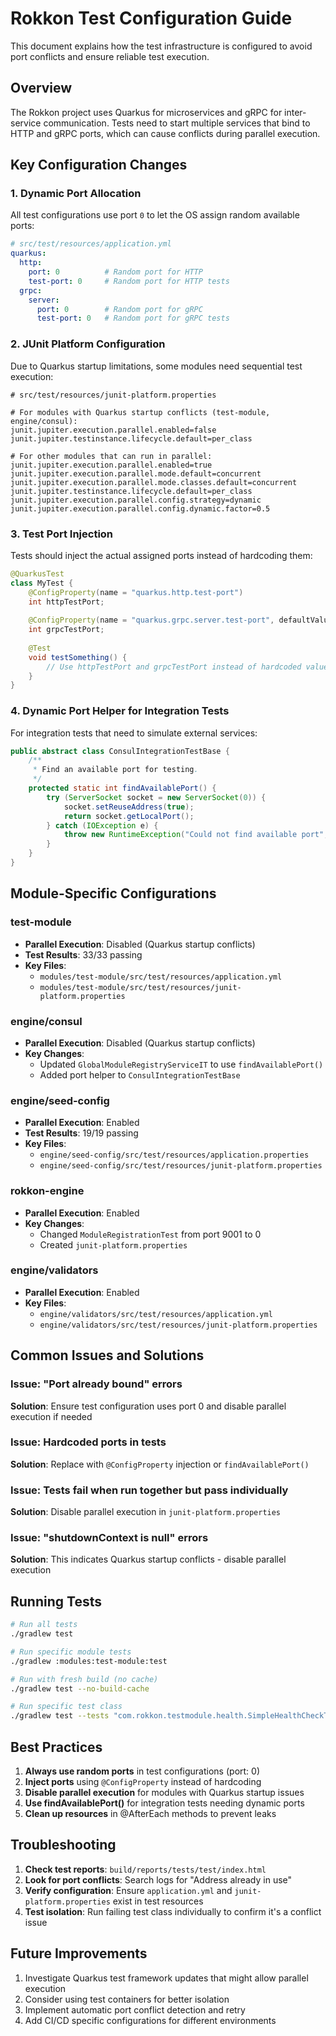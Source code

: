 # Rokkon Test Configuration Guide

This document explains how the test infrastructure is configured to avoid port conflicts and ensure reliable test execution.

## Overview

The Rokkon project uses Quarkus for microservices and gRPC for inter-service communication. Tests need to start multiple services that bind to HTTP and gRPC ports, which can cause conflicts during parallel execution.

## Key Configuration Changes

### 1. Dynamic Port Allocation

All test configurations use port `0` to let the OS assign random available ports:

```yaml
# src/test/resources/application.yml
quarkus:
  http:
    port: 0          # Random port for HTTP
    test-port: 0     # Random port for HTTP tests
  grpc:
    server:
      port: 0        # Random port for gRPC
      test-port: 0   # Random port for gRPC tests
```

### 2. JUnit Platform Configuration

Due to Quarkus startup limitations, some modules need sequential test execution:

```properties
# src/test/resources/junit-platform.properties

# For modules with Quarkus startup conflicts (test-module, engine/consul):
junit.jupiter.execution.parallel.enabled=false
junit.jupiter.testinstance.lifecycle.default=per_class

# For other modules that can run in parallel:
junit.jupiter.execution.parallel.enabled=true
junit.jupiter.execution.parallel.mode.default=concurrent
junit.jupiter.execution.parallel.mode.classes.default=concurrent
junit.jupiter.testinstance.lifecycle.default=per_class
junit.jupiter.execution.parallel.config.strategy=dynamic
junit.jupiter.execution.parallel.config.dynamic.factor=0.5
```

### 3. Test Port Injection

Tests should inject the actual assigned ports instead of hardcoding them:

```java
@QuarkusTest
class MyTest {
    @ConfigProperty(name = "quarkus.http.test-port")
    int httpTestPort;
    
    @ConfigProperty(name = "quarkus.grpc.server.test-port", defaultValue = "0")
    int grpcTestPort;
    
    @Test
    void testSomething() {
        // Use httpTestPort and grpcTestPort instead of hardcoded values
    }
}
```

### 4. Dynamic Port Helper for Integration Tests

For integration tests that need to simulate external services:

```java
public abstract class ConsulIntegrationTestBase {
    /**
     * Find an available port for testing.
     */
    protected static int findAvailablePort() {
        try (ServerSocket socket = new ServerSocket(0)) {
            socket.setReuseAddress(true);
            return socket.getLocalPort();
        } catch (IOException e) {
            throw new RuntimeException("Could not find available port", e);
        }
    }
}
```

## Module-Specific Configurations

### test-module
- **Parallel Execution**: Disabled (Quarkus startup conflicts)
- **Test Results**: 33/33 passing
- **Key Files**:
  - `modules/test-module/src/test/resources/application.yml`
  - `modules/test-module/src/test/resources/junit-platform.properties`

### engine/consul
- **Parallel Execution**: Disabled (Quarkus startup conflicts)
- **Key Changes**: 
  - Updated `GlobalModuleRegistryServiceIT` to use `findAvailablePort()`
  - Added port helper to `ConsulIntegrationTestBase`

### engine/seed-config
- **Parallel Execution**: Enabled
- **Test Results**: 19/19 passing
- **Key Files**:
  - `engine/seed-config/src/test/resources/application.properties`
  - `engine/seed-config/src/test/resources/junit-platform.properties`

### rokkon-engine
- **Parallel Execution**: Enabled
- **Key Changes**:
  - Changed `ModuleRegistrationTest` from port 9001 to 0
  - Created `junit-platform.properties`

### engine/validators
- **Parallel Execution**: Enabled
- **Key Files**:
  - `engine/validators/src/test/resources/application.yml`
  - `engine/validators/src/test/resources/junit-platform.properties`

## Common Issues and Solutions

### Issue: "Port already bound" errors
**Solution**: Ensure test configuration uses port 0 and disable parallel execution if needed

### Issue: Hardcoded ports in tests
**Solution**: Replace with `@ConfigProperty` injection or `findAvailablePort()`

### Issue: Tests fail when run together but pass individually
**Solution**: Disable parallel execution in `junit-platform.properties`

### Issue: "shutdownContext is null" errors
**Solution**: This indicates Quarkus startup conflicts - disable parallel execution

## Running Tests

```bash
# Run all tests
./gradlew test

# Run specific module tests
./gradlew :modules:test-module:test

# Run with fresh build (no cache)
./gradlew test --no-build-cache

# Run specific test class
./gradlew test --tests "com.rokkon.testmodule.health.SimpleHealthCheckTest"
```

## Best Practices

1. **Always use random ports** in test configurations (port: 0)
2. **Inject ports** using `@ConfigProperty` instead of hardcoding
3. **Disable parallel execution** for modules with Quarkus startup issues
4. **Use findAvailablePort()** for integration tests needing dynamic ports
5. **Clean up resources** in @AfterEach methods to prevent leaks

## Troubleshooting

1. **Check test reports**: `build/reports/tests/test/index.html`
2. **Look for port conflicts**: Search logs for "Address already in use"
3. **Verify configuration**: Ensure `application.yml` and `junit-platform.properties` exist in test resources
4. **Test isolation**: Run failing test class individually to confirm it's a conflict issue

## Future Improvements

1. Investigate Quarkus test framework updates that might allow parallel execution
2. Consider using test containers for better isolation
3. Implement automatic port conflict detection and retry
4. Add CI/CD specific configurations for different environments